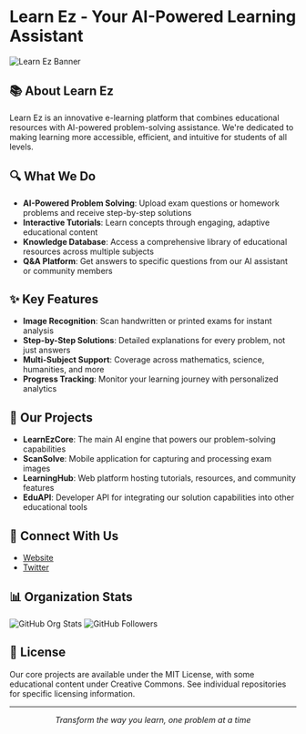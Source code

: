 # Learn Ez - Your AI-Powered Learning Assistant

![Learn Ez Banner](https://github.com/learn-ez/.github/blob/main/profile/banner.png)

## 📚 About Learn Ez

Learn Ez is an innovative e-learning platform that combines educational resources with AI-powered problem-solving assistance. We're dedicated to making learning more accessible, efficient, and intuitive for students of all levels.

## 🔍 What We Do

- **AI-Powered Problem Solving**: Upload exam questions or homework problems and receive step-by-step solutions
- **Interactive Tutorials**: Learn concepts through engaging, adaptive educational content
- **Knowledge Database**: Access a comprehensive library of educational resources across multiple subjects
- **Q&A Platform**: Get answers to specific questions from our AI assistant or community members

## ✨ Key Features

- **Image Recognition**: Scan handwritten or printed exams for instant analysis
- **Step-by-Step Solutions**: Detailed explanations for every problem, not just answers
- **Multi-Subject Support**: Coverage across mathematics, science, humanities, and more
- **Progress Tracking**: Monitor your learning journey with personalized analytics

## 📱 Our Projects

- **LearnEzCore**: The main AI engine that powers our problem-solving capabilities
- **ScanSolve**: Mobile application for capturing and processing exam images
- **LearningHub**: Web platform hosting tutorials, resources, and community features
- **EduAPI**: Developer API for integrating our solution capabilities into other educational tools

## 🔗 Connect With Us

- [Website](https://twitter.com/ukawakashi)
- [Twitter](https://twitter.com/ukawakashi)

## 📊 Organization Stats

![GitHub Org Stats](https://img.shields.io/github/stars/learn-ez?style=social)
![GitHub Followers](https://img.shields.io/github/followers/learn-ez?style=social)

## 📃 License

Our core projects are available under the MIT License, with some educational content under Creative Commons. See individual repositories for specific licensing information.

---

<p align="center">
  <i>Transform the way you learn, one problem at a time</i>
</p>
